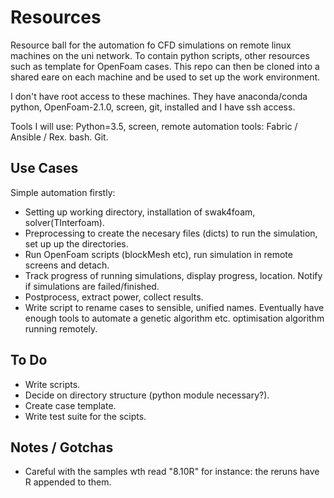 # Resources

Resource ball for the automation fo CFD simulations on remote linux machines on the uni network. To contain python scripts, other resources such as template for OpenFoam cases. This repo can then be cloned into a shared eare on each machine and be used to set up the work environment.

I don't have root access to these machines. They have anaconda/conda python, OpenFoam-2.1.0, screen, git, installed and I have ssh access.

Tools I will use: Python=3.5, screen, remote automation tools: Fabric / Ansible / Rex. bash. Git.

## Use Cases

Simple automation firstly:
 - Setting up working directory, installation of swak4foam, solver(TInterfoam).
 - Preprocessing to create the necesary files (dicts) to run the simulation, set up up the directories.
 - Run OpenFoam scripts (blockMesh etc), run simulation in remote screens and detach.
 - Track progress of running simulations, display progress, location. Notify if simulations are failed/finished.
 - Postprocess, extract power, collect results.
 - Write script to rename cases to sensible, unified names.
Eventually have enough tools to automate a genetic algorithm etc. optimisation algorithm running remotely.

## To Do

 - Write scripts.
 - Decide on directory structure (python module necessary?).
 - Create case template.
 - Write test suite for the scipts.

## Notes / Gotchas
 - Careful with the samples wth read "8.10R" for instance: the reruns have R appended to them.
